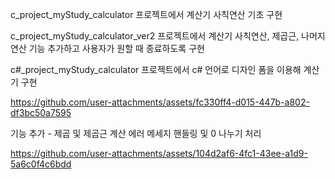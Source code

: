 c_project_myStudy_calculator 프로젝트에서 계산기 사칙연산 기초 구현

c_project_myStudy_calculator_ver2 프로젝트에서 계산기 사칙연산, 제곱근, 나머지 연산 기능 추가하고 사용자가 원할 때 종료하도록 구현

c#_project_myStudy_calculator 프로젝트에서 c# 언어로 디자인 폼을 이용해 계산기 구현


https://github.com/user-attachments/assets/fc330ff4-d015-447b-a802-df3bc50a7595


기능 추가 - 제곱 및 제곱근 계산 에러 메세지 핸들링 및 0 나누기 처리

https://github.com/user-attachments/assets/104d2af6-4fc1-43ee-a1d9-5a6c0f4c6bdd

